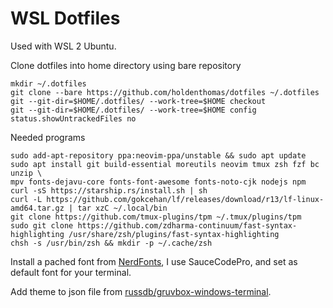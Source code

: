 # WSL Dotfiles

Used with WSL 2 Ubuntu.

Clone dotfiles into home directory using bare repository
```
mkdir ~/.dotfiles
git clone --bare https://github.com/holdenthomas/dotfiles ~/.dotfiles
git --git-dir=$HOME/.dotfiles/ --work-tree=$HOME checkout
git --git-dir=$HOME/.dotfiles/ --work-tree=$HOME config status.showUntrackedFiles no
```

Needed programs
```
sudo add-apt-repository ppa:neovim-ppa/unstable && sudo apt update
sudo apt install git build-essential moreutils neovim tmux zsh fzf bc unzip \
mpv fonts-dejavu-core fonts-font-awesome fonts-noto-cjk nodejs npm
curl -sS https://starship.rs/install.sh | sh
curl -L https://github.com/gokcehan/lf/releases/download/r13/lf-linux-amd64.tar.gz | tar xzC ~/.local/bin
git clone https://github.com/tmux-plugins/tpm ~/.tmux/plugins/tpm
sudo git clone https://github.com/zdharma-continuum/fast-syntax-highlighting /usr/share/zsh/plugins/fast-syntax-highlighting
chsh -s /usr/bin/zsh && mkdir -p ~/.cache/zsh
```

Install a pached font from [NerdFonts](https://nerdfonts.com), I use SauceCodePro, and set as default font for your terminal.

Add theme to json file from [russdb/gruvbox-windows-terminal](https://github.com/russdb/gruvbox-windows-terminal.git).
